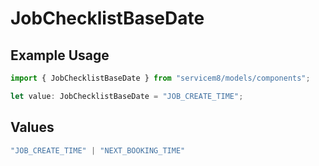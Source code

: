 # JobChecklistBaseDate

## Example Usage

```typescript
import { JobChecklistBaseDate } from "servicem8/models/components";

let value: JobChecklistBaseDate = "JOB_CREATE_TIME";
```

## Values

```typescript
"JOB_CREATE_TIME" | "NEXT_BOOKING_TIME"
```